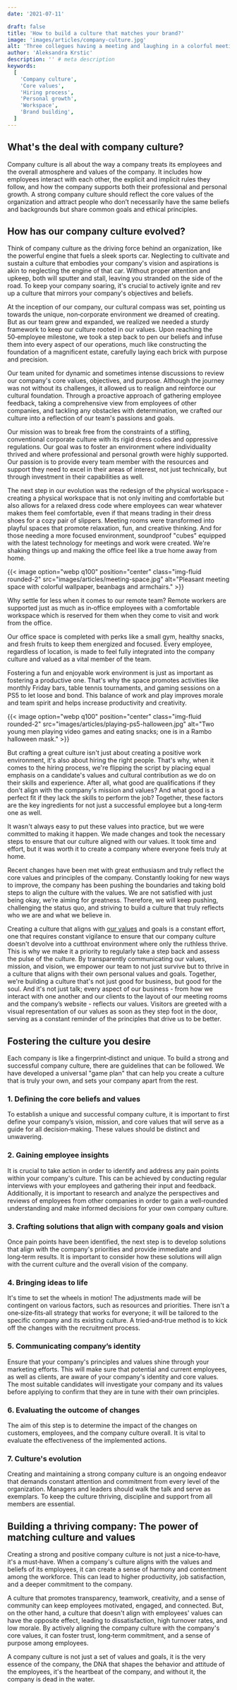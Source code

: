 ```yaml
---
date: '2021-07-11'

draft: false
title: 'How to build a culture that matches your brand?'
image: 'images/articles/company-culture.jpg'
alt: 'Three collegues having a meeting and laughing in a colorful meeting room.'
author: 'Aleksandra Krstic'
description: '' # meta description
keywords:
  [
    'Company culture',
    'Core values',
    'Hiring process',
    'Personal growth',
    'Workspace',
    'Brand building',
  ]
---
```


## What's the deal with company culture?

Company culture is all about the way a company treats its employees and the overall atmosphere and values of the company. It includes how employees interact with each other, the explicit and implicit rules they follow, and how the company supports both their professional and personal growth. A strong company culture should reflect the core values of the organization and attract people who don’t necessarily have the same beliefs and backgrounds but share common goals and ethical principles.

## How has our company culture evolved?

Think of company culture as the driving force behind an organization, like the powerful engine that fuels a sleek sports car. Neglecting to cultivate and sustain a culture that embodies your company's vision and aspirations is akin to neglecting the engine of that car. Without proper attention and upkeep, both will sputter and stall, leaving you stranded on the side of the road. To keep your company soaring, it's crucial to actively ignite and rev up a culture that mirrors your company's objectives and beliefs.

At the inception of our company, our cultural compass was set, pointing us towards the unique, non&#8209;corporate environment we dreamed of creating. But as our team grew and expanded, we realized we needed a sturdy framework to keep our culture rooted in our values. Upon reaching the 50&#8209;employee milestone, we took a step back to pen our beliefs and infuse them into every aspect of our operations, much like constructing the foundation of a magnificent estate, carefully laying each brick with purpose and precision.

Our team united for dynamic and sometimes intense discussions to review our company's core values, objectives, and purpose. Although the journey was not without its challenges, it allowed us to realign and reinforce our cultural foundation. Through a proactive approach of gathering employee feedback, taking a comprehensive view from employees of other companies, and tackling any obstacles with determination, we crafted our culture into a reflection of our team's passions and goals.

Our mission was to break free from the constraints of a stifling, conventional corporate culture with its rigid dress codes and oppressive regulations. Our goal was to foster an environment where individuality thrived and where professional and personal growth were highly supported. Our passion is to provide every team member with the resources and support they need to excel in their areas of interest, not just technically, but through investment in their capabilities as well.

The next step in our evolution was the redesign of the physical workspace - creating a physical workspace that is not only inviting and comfortable but also allows for a relaxed dress code where employees can wear whatever makes them feel comfortable, even if that means trading in their dress shoes for a cozy pair of slippers. Meeting rooms were transformed into playful spaces that promote relaxation, fun, and creative thinking. And for those needing a more focused environment, soundproof "cubes" equipped with the latest technology for meetings and work were created. We're shaking things up and making the office feel like a true home away from home.

{{< image option="webp q100" position="center" class="img-fluid rounded-2" src="images/articles/meeting-space.jpg" alt="Pleasant meeting space with colorful wallpaper, beanbags and armchairs." >}}

Why settle for less when it comes to our remote team? Remote workers are supported just as much as in&#8209;office employees with a comfortable workspace which is reserved for them when they come to visit and work from the office.

Our office space is completed with perks like a small gym, healthy snacks, and fresh fruits to keep them energized and focused. Every employee, regardless of location, is made to feel fully integrated into the company culture and valued as a vital member of the team.

Fostering a fun and enjoyable work environment is just as important as fostering a productive one. That's why the space promotes activities like monthly Friday bars, table tennis tournaments, and gaming sessions on a PS5 to let loose and bond. This balance of work and play improves morale and team spirit and helps increase productivity and creativity.

{{< image option="webp q100" position="center" class="img-fluid rounded-2" src="images/articles/playing-ps5-halloween.jpg" alt="Two young men playing video games and eating snacks; one is in a Rambo halloween mask." >}}

But crafting a great culture isn't just about creating a positive work environment, it's also about hiring the right people. That's why, when it comes to the hiring process, we're flipping the script by placing equal emphasis on a candidate's values and cultural contribution as we do on their skills and experience. After all, what good are qualifications if they don't align with the company's mission and values? And what good is a perfect fit if they lack the skills to perform the job? Together, these factors are the key ingredients for not just a successful employee but a long&#8209;term one as well.

It wasn't always easy to put these values into practice, but we were committed to making it happen. We made changes and took the necessary steps to ensure that our culture aligned with our values. It took time and effort, but it was worth it to create a company where everyone feels truly at home.

Recent changes have been met with great enthusiasm and truly reflect the core values and principles of the company. Constantly looking for new ways to improve, the company has been pushing the boundaries and taking bold steps to align the culture with the values. We are not satisfied with just being okay, we’re aiming for greatness. Therefore, we will keep pushing, challenging the status quo, and striving to build a culture that truly reflects who we are and what we believe in.

Creating a culture that aligns with [our values](/our-story#values) and goals is a constant effort, one that requires constant vigilance to ensure that our company culture doesn't devolve into a cutthroat environment where only the ruthless thrive. This is why we make it a priority to regularly take a step back and assess the pulse of the culture. By transparently communicating our values, mission, and vision, we empower our team to not just survive but to thrive in a culture that aligns with their own personal values and goals. Together, we're building a culture that's not just good for business, but good for the soul. And it's not just talk; every aspect of our business - from how we interact with one another and our clients to the layout of our meeting rooms and the company’s website - reflects our values. Visitors are greeted with a visual representation of our values as soon as they step foot in the door, serving as a constant reminder of the principles that drive us to be better.

## Fostering the culture you desire

Each company is like a fingerprint&#8209;distinct and unique. To build a strong and successful company culture, there are guidelines that can be followed. We have developed a universal "game plan" that can help you create a culture that is truly your own, and sets your company apart from the rest.

### 1. Defining the core beliefs and values

To establish a unique and successful company culture, it is important to first define your company’s vision, mission, and core values that will serve as a guide for all decision&#8209;making. These values should be distinct and unwavering.

### 2. Gaining employee insights

It is crucial to take action in order to identify and address any pain points within your company's culture. This can be achieved by conducting regular interviews with your employees and gathering their input and feedback. Additionally, it is important to research and analyze the perspectives and reviews of employees from other companies in order to gain a well&#8209;rounded understanding and make informed decisions for your own company culture.

### 3. Crafting solutions that align with company goals and vision

Once pain points have been identified, the next step is to develop solutions that align with the company's priorities and provide immediate and long&#8209;term results. It is important to consider how these solutions will align with the current culture and the overall vision of the company.

### 4. Bringing ideas to life

It's time to set the wheels in motion! The adjustments made will be contingent on various factors, such as resources and priorities. There isn't a one&#8209;size&#8209;fits&#8209;all strategy that works for everyone; it will be tailored to the specific company and its existing culture. A tried&#8209;and&#8209;true method is to kick off the changes with the recruitment process.

### 5. Communicating company’s identity

Ensure that your company's principles and values shine through your marketing efforts. This will make sure that potential and current employees, as well as clients, are aware of your company's identity and core values. The most suitable candidates will investigate your company and its values before applying to confirm that they are in tune with their own principles.

### 6. Evaluating the outcome of changes

The aim of this step is to determine the impact of the changes on customers, employees, and the company culture overall. It is vital to evaluate the effectiveness of the implemented actions.

### 7. Culture's evolution

Creating and maintaining a strong company culture is an ongoing endeavor that demands constant attention and commitment from every level of the organization. Managers and leaders should walk the talk and serve as exemplars. To keep the culture thriving, discipline and support from all members are essential.

## Building a thriving company: The power of matching culture and values

Creating a strong and positive company culture is not just a nice&#8209;to&#8209;have, it's a must&#8209;have. When a company's culture aligns with the values and beliefs of its employees, it can create a sense of harmony and contentment among the workforce. This can lead to higher productivity, job satisfaction, and a deeper commitment to the company.

A culture that promotes transparency, teamwork, creativity, and a sense of community can keep employees motivated, engaged, and connected. But, on the other hand, a culture that doesn't align with employees' values can have the opposite effect, leading to dissatisfaction, high turnover rates, and low morale. By actively aligning the company culture with the company's core values, it can foster trust, long&#8209;term commitment, and a sense of purpose among employees.

A company culture is not just a set of values and goals, it is the very essence of the company, the DNA that shapes the behavior and attitude of the employees, it's the heartbeat of the company, and without it, the company is dead in the water.
